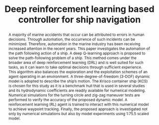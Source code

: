 ---
layout: publication
sitemap: false
title: "Deep reinforcement learning based controller for ship navigation"
authors: Deraj, Rohit, Ramkumar Sudha, R.S., Alam, M. S., & Somayajula, A. 
pdf: rohit2023rl
image: rohit2023rl.jpg
display: Ocean Engineering
year: 2023
doi: 10.1016/j.oceaneng.2023.113937
code: https://github.com/MarineAutonomy/Deep-Reinforcement-Learning-Based-Control-for-Ship-Navigation
abstract: "A majority of marine accidents that occur can be attributed to errors in human decisions. Through automation, the occurrence of such incidents can be minimized. Therefore, automation in the marine industry has been receiving increased attention in the recent years. This paper investigates the automation of the path following action of a ship. A deep Q-learning approach is proposed to solve the path-following problem of a ship. This method comes under the broader area of deep reinforcement learning (DRL) and is well suited for such tasks, as it can learn to take optimal decisions through sufficient experience. This algorithm also balances the exploration and the exploitation schemes of an agent operating in an environment. A three-degree-of-freedom (3-DOF) dynamic model is adopted to describe the ship’s motion. The Krisco container ship (KCS) is chosen for this study as it is a benchmark hull that is used in several studies and its hydrodynamic coefficients are readily available for numerical modeling. Numerical simulations for the turning circle and zig-zag maneuver tests are performed to verify the accuracy of the proposed dynamic model. A reinforcement learning (RL) agent is trained to interact with this numerical model to achieve waypoint tracking. Finally, the proposed approach is investigated not only by numerical simulations but also by model experiments using 1:75.5 scaled model."
---